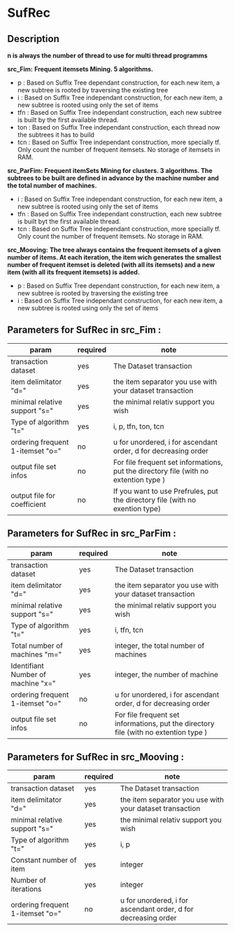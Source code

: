 # SufRec

## Description 

**n is always the number of thread to use for multi thread programms**

**src_Fim:**
**Frequent itemsets Mining. 5 algorithms.** 
* p : Based on Suffix Tree dependant construction, for each new item, a new subtree is rooted by traversing the existing tree
* i : Based on Suffix Tree independant construction, for each new item, a new subtree is rooted using only the set of items 
* tfn : Based on Suffix Tree independant construction, each new subtree is built by the first available thread.
* ton : Based on Suffix Tree independant construction, each thread now the subtrees it has to build
* tcn : Based on Suffix Tree independant construction, more specially tf. Only count the number of frequent itemsets. No storage of itemsets in RAM.

**src_ParFim:**
**Frequent itemSets Mining for clusters. 3 algorithms. 
The subtrees to be built are defined in advance by the machine number and the total number of machines.**
* i : Based on Suffix Tree independant construction, for each new item, a new subtree is rooted using only the set of items 
* tfn : Based on Suffix Tree independant construction, each new subtree is built byt the first available thread.
* tcn : Based on Suffix Tree independant construction, more specially tf. Only count the number of frequent itemsets. No storage in RAM.


**src_Mooving:**
**The tree always contains the frequent itemsets of a given number of items. At each iteration, the item wich generates the smallest number of frequent itemset is deleted (with all its itemsets) and a new item (with all its frequent itemsets) is added.**
* p : Based on Suffix Tree dependant construction, for each new item, a new subtree is rooted by traversing the existing tree
* i : Based on Suffix Tree independant construction, for each new item, a new subtree is rooted using only the set of items 


## Parameters for SufRec in src_Fim :
|param|required|note|
|--------------------|--------|--------|
|    transaction dataset    |    yes    | The Dataset transaction  |  
|    item delimitator "d="   |    yes    | the item separator you use with your dataset transaction | 
|    minimal relative support "s="   |    yes    | the minimal relativ support you wish     | 
|    Type of algorithm "t="   |    yes    | i, p, tfn, ton, tcn   | 
|    ordering frequent 1-itemset "o="   |    no    | u for unordered, i for ascendant order, d for decreasing order      | 
|    output file set infos    |    no    |  For file frequent set informations, put the directory file (with no extention type )    | 
|    output file for coefficient    |    no    |  If you want to use Prefrules, put the directory file (with no exention type)| 



## Parameters for SufRec in src_ParFim :
|param|required|note|
|--------------------|--------|--------|
|    transaction dataset    |    yes    | The Dataset transaction  |  
|    item delimitator "d="   |    yes    | the item separator you use with your dataset transaction | 
|    minimal relative support "s="   |    yes    | the minimal relativ support you wish     | 
|    Type of algorithm "t="   |    yes    | i, tfn, tcn   | 
|    Total number of machines "m="   |    yes    | integer, the total number of machines  | 
|    Identifiant Number of machine "x="   |    yes    | integer, the number of machine  | 
|    ordering frequent 1-itemset "o="   |    no    | u for unordered, i for ascendant order, d for decreasing order      | 
|    output file set infos    |    no    |  For file frequent set informations, put the directory file (with no extention type )    | 
 


## Parameters for SufRec in src_Mooving :
|param|required|note|
|--------------------|--------|--------|
|    transaction dataset    |    yes    | The Dataset transaction  |  
|    item delimitator "d="   |    yes    | the item separator you use with your dataset transaction | 
|    minimal relative support "s="   |    yes    | the minimal relativ support you wish     | 
|    Type of algorithm "t="   |    yes    | i, p | 
|    Constant number of item   |    yes    | integer  | 
|    Number of iterations   |    yes    | integer | 
|    ordering frequent 1-itemset "o="   |    no    | u for unordered, i for ascendant order, d for decreasing order      | 
 





